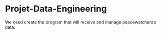 # Projet-Data-Engineering
We need create the program that will receive and manage peacewatchers’s data.
